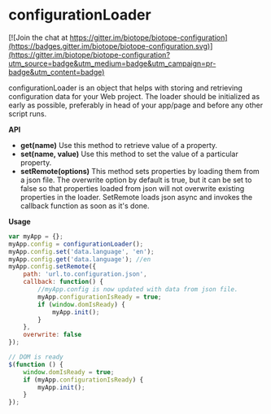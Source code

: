 # configurationLoader

[![Join the chat at https://gitter.im/biotope/biotope-configuration](https://badges.gitter.im/biotope/biotope-configuration.svg)](https://gitter.im/biotope/biotope-configuration?utm_source=badge&utm_medium=badge&utm_campaign=pr-badge&utm_content=badge)

configurationLoader is an object that helps with storing and retrieving configuration data for your Web project. The loader should be initialized as early as possible, preferably in head of your app/page and before any other script runs.

**API**

- **get(name)** Use this method to retrieve value of a property.
- **set(name, value)** Use this method to set the value of a particular property.
- **setRemote(options)** This method sets properties by loading them from a json file. The overwrite option by default is true, but it can be set to false so that properties loaded from json will not overwrite existing properties in the loader. SetRemote loads json async and invokes the callback function as soon as it's done.

**Usage**
```javascript
var myApp = {};
myApp.config = configurationLoader();
myApp.config.set('data.language', 'en');
myApp.config.get('data.language'); //en
myApp.config.setRemote({
	path: 'url.to.configuration.json',
	callback: function() {
		//myApp.config is now updated with data from json file.
		myApp.configurationIsReady = true;
		if (window.domIsReady) {
			myApp.init();
		}
	},
	overwrite: false
});

// DOM is ready
$(function () {
	window.domIsReady = true;
	if (myApp.configurationIsReady) {
		myApp.init();
	}
});
```
